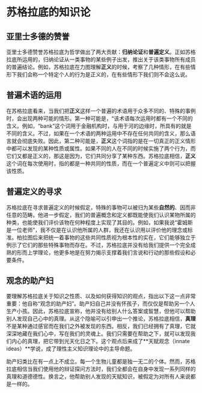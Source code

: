 # 苏格拉底的知识论

## 亚里士多德的赞誉

亚里士多德赞誉苏格拉底为哲学做出了两大贡献：**归纳论证**和**普遍定义**。正如苏格拉底所运用的，归纳论证从一类事物的某些例子出发，推出关于该类事物所有成员的普遍结论。例如，苏格拉底在力图理解**正义**的时候，考察了几种情形，在有些情形下我们会称一个特定个人的行为是正义的，在有些情形下我们则不会这么说。

## 普遍术语的运用

在苏格拉底看来，当我们把**正义**这样一个普遍的术语用于众多不同的、特殊的事例时，会出现两种可能的情形。第一种可能是，“该术语每次运用时都有一个不同的含义。例如，“bank”这个词用于金融机构时，与用于河的边缘时，所具有的就是不同的含义。不过，如果在一个术语的两种运用中不存在任何共同的含义，那么语言就会彻底失败。因此，第二种可能是，**正义**这个词指的是在一切真正的正义情形中都可以发现的某种性质或属性。如果不同的人在不同的时候实施了两个行为，而它们又都是正义的，那这是因为，它们共同分享了某种东西。苏格拉底相信，**正义**这个词在每次使用时，指的都是一种共同的性质，而在一个普遍定义中则可以把握该性质。

## 普遍定义的寻求

苏格拉底在寻求普遍定义的时候假定，特殊的事物可以被归为某些**自然的**、因而非任意的范畴。他进一步假定，我们的普遍概念和定义都既能使我们认识某物所属的种类，也能使我们评价该物在何种程度上实现了其目的。例如，如果我说“霍姆斯是一位老师”，我不仅是在认识他所属的人群，我还在认识用以评价他的理念或标准。柏拉图后来把统一着事物的这些共同性质视为根本性的实在，它们能够独立于例示了它们的那些特殊事物而存在。不过，苏格拉底并没有给我们提供一个完全成熟的形而上学理论，他更多地是在努力揭示支撑着我们言说和行动的那些假设和必要条件。

## 观念的助产妇

要理解苏格拉底关于知识之性质、以及如何获得知识的观点，指出以下这一点非常重要：他自称“观念的助产妇”。助产妇自己并没有怀孩子，而仅仅是帮助另一个人生产小孩。因此，苏格拉底宣称，他并没有给别人什么答案或智慧，但他可以帮助别人发现自己心中的真理。从这个隐喻可以引申出一个推论，苏格拉底相信，**真理**不是某种通过感官而在我们之外被发现的东西。相反，我们已经拥有了真理，它就深深地藏在我们心中，写在我们的灵魂上。我们只需要在帮助之下，就可以发现我们内心的真理，把它带到光天化日之下。这个观点后来成了**天赋观念（innate ideas）**学说，成了理性主义知识理论中的主导命题。

助产妇类比在有一点上不成立。每一个生物儿童都是独一无二的个体。然而，苏格拉底相信当我们使用他的辩证探问方法时，我们全都会在自身中发现一系列同样的真理和道德德性。换言之，他帮助别人发现的天赋知识，被假定为对所有人来说都是一样的。